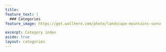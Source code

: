 ```yaml
---
title: 
feature_text: |
  ### Categories
feature_image: https://get.wallhere.com/photo/landscape-mountains-sunset-lake-nature-reflection-snow-sunrise-dual-monitors-multiple-display-wilderness-dusk-Alps-Matterhorn-Formation-autumn-mountain-dawn-mountainous-landforms-landform-mountain-range-110933.jpg

excerpt: Category index
aside: true
layout: categories
---
```


